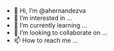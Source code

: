 - 👋 Hi, I’m @ahernandezva
- 👀 I’m interested in ...
- 🌱 I’m currently learning ...
- 💞️ I’m looking to collaborate on ...
- 📫 How to reach me ...

<!---
ahernandezva/ahernandezva is a ✨ special ✨ repository because its `README.md` (this file) appears on your GitHub profile.
You can click the Preview link to take a look at your changes.
--->
